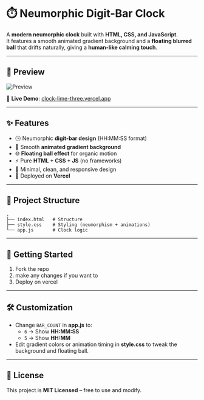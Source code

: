# ⏱️ Neumorphic Digit-Bar Clock

A **modern neumorphic clock** built with **HTML, CSS, and JavaScript**.  
It features a smooth animated gradient background and a **floating blurred ball** that drifts naturally, giving a **human-like calming touch**.

---

## 📸 Preview

![Preview](https://i.ibb.co/BVhDBN2B/Waguri.jpg)

🔗 **Live Demo**: [clock-lime-three.vercel.app](https://clock-lime-three.vercel.app/)

---

## ✨ Features
- 🕒 Neumorphic **digit-bar design** (HH:MM:SS format)
- 🎨 Smooth **animated gradient background**
- 🌐 **Floating ball effect** for organic motion
- ⚡ Pure **HTML + CSS + JS** (no frameworks)
- 💎 Minimal, clean, and responsive design
- 🚀 Deployed on **Vercel**

---

## 📂 Project Structure
```
.
├── index.html   # Structure
├── style.css    # Styling (neumorphism + animations)
└── app.js       # Clock logic
```

---

## 🚀 Getting Started
1. Fork the repo 
2. make any changes if you want to
3. Deploy on vercel
---

## 🛠️ Customization
- Change `BAR_COUNT` in **app.js** to:
  - `6` → Show **HH:MM:SS**
  - `5` → Show **HH:MM**
- Edit gradient colors or animation timing in **style.css** to tweak the background and floating ball.

---

## 📜 License
This project is **MIT Licensed** – free to use and modify.
